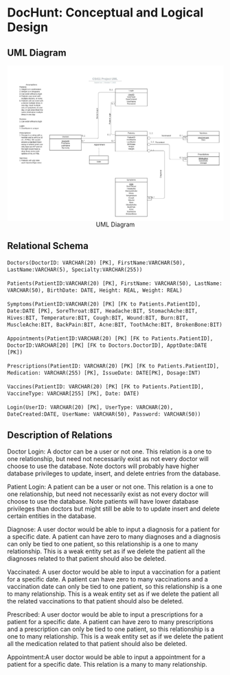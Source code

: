 # DocHunt: Conceptual and Logical Design

## UML Diagram

<center>
    <img src = "CS411ProjectUML.jpeg" style = "float: left; margin-right; 10px;">
    <figcaption>UML Diagram</figccaptoin>
</center>

## Relational Schema

```
Doctors(DoctorID: VARCHAR(20) [PK], FirstName:VARCHAR(50), LastName:VARCHAR(5), Specialty:VARCHAR(255))

Patients(PatientID:VARCHAR(20) [PK], FirstName: VARCHAR(50), LastName: VARCHAR(50), BirthDate: DATE, Height: REAL, Weight: REAL)

Symptoms(PatientID:VARCHAR(20) [PK] [FK to Patients.PatientID], Date:DATE [PK], SoreThroat:BIT, Headache:BIT, StomachAche:BIT, Hives:BIT, Temperature:BIT, Cough:BIT, Wound:BIT, Burn:BIT, MuscleAche:BIT, BackPain:BIT, Acne:BIT, ToothAche:BIT, BrokenBone:BIT)

Appointments(PatientID:VARCHAR(20) [PK] [FK to Patients.PatientID], DoctorID:VARCHAR[20] [PK] [FK to Doctors.DoctorID], ApptDate:DATE [PK])

Prescriptions(PatientID: VARCHAR(20) [PK] [FK to Patients.PatientID], Medication: VARCHAR(255) [PK], IssueDate: DATE[PK], Dosage:INT)

Vaccines(PatientID: VARCHAR(20) [PK] [FK to Patients.PatientID], VaccineType: VARCHAR[255] [PK], Date: DATE)

Login(UserID: VARCHAR(20) [PK], UserType: VARCHAR(20), DateCreated:DATE, UserName: VARCHAR(50), Password: VARCHAR(50))
```

## Description of Relations

Doctor Login: A doctor can be a user or not one. This relation is a one to one relationship, but need not necessarily exist as not every doctor will choose to use the database. Note doctors will probably have higher database privileges to update, insert, and delete entries from the database.

Patient Login: A patient can be a user or not one. This relation is a one to one relationship, but need not necessarily exist as not every doctor will choose to use the database. Note patients will have lower database privileges than doctors but might still be able to to update insert and delete certain entities in the database.

Diagnose: A user doctor would be able to input a diagnosis for a patient for a specific date. A patient can have zero to many diagnoses and a diagnosis can only be tied to one patient, so this relationship is a one to many relationship. This is a weak entity set as if we delete the patient all the diagnoses related to that patient should also be deleted.

Vaccinated: A user doctor would be able to input a vaccination for a patient for a specific date. A patient can have zero to many vaccinations and a vaccination date can only be tied to one patient, so this relationship is a one to many relationship. This is a weak entity set as if we delete the patient all the related vaccinations to that patient should also be deleted.

Prescribed: A user doctor would be able to input a prescriptions for a patient for a specific date. A patient can have zero to many prescriptions and a prescription can only be tied to one patient, so this relationship is a one to many relationship. This is a weak entity set as if we delete the patient all the medication related to that patient should also be deleted.

Appointment:A user doctor would be able to input a appointment for a patient for a specific date. This relation is a many to many relationship.